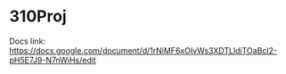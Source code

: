 # 310Proj


Docs link: https://docs.google.com/document/d/1rNiMF6xOIvWs3XDTLldiTOaBcI2-pH5E7J9-N7nWiHs/edit
